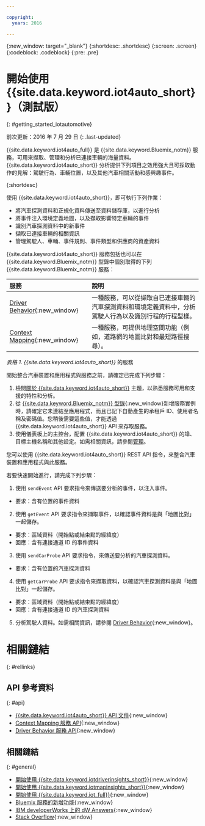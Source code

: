 ```yaml
---

copyright:
  years: 2016

---
```


{:new_window: target="_blank"}
{:shortdesc: .shortdesc}
{:screen: .screen}
{:codeblock: .codeblock}
{:pre: .pre}

# 開始使用 {{site.data.keyword.iot4auto_short}}（測試版）
{: #getting_started_iotautomotive}

前次更新：2016 年 7 月 29 日
{: .last-updated}

{{site.data.keyword.iot4auto_full}} 是 {{site.data.keyword.Bluemix_notm}} 服務，可用來擷取、管理和分析已連接車輛的海量資料。{{site.data.keyword.iot4auto_short}} 分析提供下列項目之效用強大且可採取動作的見解：駕駛行為、車輛位置，以及其他汽車相關活動和感興趣事件。

{:shortdesc}

使用 {{site.data.keyword.iot4auto_short}}，即可執行下列作業：

- 將汽車探測資料和正規化資料傳送至資料儲存庫，以進行分析
- 將事件注入環境定義地圖，以及擷取影響特定車輛的事件
- 識別汽車探測資料中的新事件
- 擷取已連接車輛的相關資訊
- 管理駕駛人、車輛、事件規則、事件類型和供應商的資產資料


{{site.data.keyword.iot4auto_short}} 服務包括也可以在 {{site.data.keyword.Bluemix_notm}} 型錄中個別取得的下列 {{site.data.keyword.Bluemix_notm}} 服務：

|服務|說明|
|:---|:---|
|[Driver Behavior](../IotDriverInsights/index.html){:new_window}| 一種服務，可以從擷取自已連接車輛的汽車探測資料和環境定義資料中，分析駕駛人行為以及識別行程的行程型樣。
|[Context Mapping](../IotMapInsights/index.html){:new_window}| 一種服務，可提供地理空間功能（例如，道路網的地圖比對和最短路徑搜尋）。
*表格 1. {{site.data.keyword.iot4auto_short}}* 的服務

開始整合汽車裝置和應用程式與服務之前，請確定已完成下列步驟：

1. 檢閱[關於 {{site.data.keyword.iot4auto_short}}](iotautomotive_overview.html) 主題，以熟悉服務可用和支援的特性和分析。
2. 從 [{{site.data.keyword.Bluemix_notm}} 型錄](https://console.ng.bluemix.net/catalog/labs/){:new_window}新增服務實例時，請確定它未連結至應用程式，而且已記下自動產生的承租戶 ID、使用者名稱及密碼值。您稍後需要這些值，才能透過 {{site.data.keyword.iot4auto_short}} API 來存取服務。
3. 使用儀表板上的主控台，配置 {{site.data.keyword.iot4auto_short}} 的埠、目標主機名稱和其他設定。如需相關資訊，請參閱[管理](iotautomotive_admin.html)。

您可以使用 {{site.data.keyword.iot4auto_short}} REST API 指令，來整合汽車裝置和應用程式與此服務。

若要快速開始進行，請完成下列步驟：

1. 使用 `sendEvent` API 要求指令來傳送要分析的事件，以注入事件。
  - 要求：含有位置的事件資料
2. 使用 `getEvent` API 要求指令來擷取事件，以確認事件資料是與「地圖比對」一起儲存。
  - 要求：區域資料（開始點或結束點的經緯度）
  - 回應：含有連接通道 ID 的事件資料
3.  使用 `sendCarProbe` API 要求指令，來傳送要分析的汽車探測資料。
  - 要求：含有位置的汽車探測資料
4. 使用 `getCarProbe` API 要求指令來擷取資料，以確認汽車探測資料是與「地圖比對」一起儲存。
  - 要求：區域資料（開始點或結束點的經緯度）
  - 回應：含有連接通道 ID 的汽車探測資料
5. 分析駕駛人資料。如需相關資訊，請參閱 [Driver Behavior](../IotDriverInsights/index.html){:new_window}。

# 相關鏈結
{: #rellinks}

## API 參考資料
{: #api}
* [{{site.data.keyword.iot4auto_short}} API 文件](http://ibm.biz/IoT4Automotive_APIdoc){:new_window}
* [Context Mapping 服務 API](http://ibm.biz/IoTContextMapping_APIdoc){:new_window}
* [Driver Behavior 服務 API]( http://ibm.biz/IoTDriverBehavior_APIdoc){:new_window}


## 相關鏈結
{: #general}
* [開始使用 {{site.data.keyword.iotdriverinsights_short}}](../IotDriverInsights/index.html){:new_window}
* [開始使用 {{site.data.keyword.iotmapinsights_short}}](../IotMapInsights/index.html){:new_window}
* [開始使用 {{site.data.keyword.iot_full}}](https://www.ng.bluemix.net/docs/services/IoT/index.html){:new_window}
* [Bluemix 服務的新增功能](http://www.ng.bluemix.net/docs/whatsnew/index.html#services_category){:new_window}
* [IBM developerWorks 上的 dW Answers](https://developer.ibm.com/answers/topics/iot-for-automotive){:new_window}
* [Stack Overflow](http://stackoverflow.com/questions/tagged/iot-for-automotive){:new_window}
